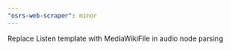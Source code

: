 ```yaml
---
"osrs-web-scraper": minor
---
```


Replace Listen template with MediaWikiFile in audio node parsing
